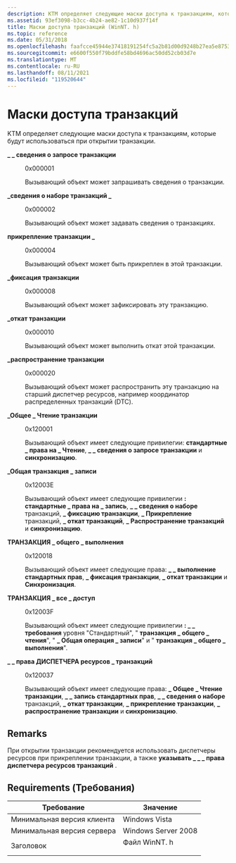 ```yaml
---
description: KTM определяет следующие маски доступа к транзакциям, которые будут использоваться при открытии транзакции.
ms.assetid: 93ef3098-b3cc-4b24-ae82-1c10d937f14f
title: Маски доступа транзакций (WinNT. h)
ms.topic: reference
ms.date: 05/31/2018
ms.openlocfilehash: faafcce45944e37418191254fc5a2b81d00d9248b27ea5e8753fe8e34a734754
ms.sourcegitcommit: e6600f550f79bddfe58bd4696ac50dd52cb03d7e
ms.translationtype: MT
ms.contentlocale: ru-RU
ms.lasthandoff: 08/11/2021
ms.locfileid: "119520644"
---
```

# <a name="transaction-access-masks"></a>Маски доступа транзакций

KTM определяет следующие маски доступа к транзакциям, которые будут использоваться при открытии транзакции.

<dl> <dt>

<span id="TRANSACTION_QUERY_INFORMATION"></span><span id="transaction_query_information"></span>**\_ \_ сведения о запросе транзакции**
</dt> <dd> <dl> <dt>

0x000001
</dt> <dt>



Вызывающий объект может запрашивать сведения о транзакции.


</dt> </dl> </dd> <dt>

<span id="TRANSACTION_SET_INFORMATION"></span><span id="transaction_set_information"></span>**\_сведения о наборе транзакций \_**
</dt> <dd> <dl> <dt>

0x000002
</dt> <dt>



Вызывающий объект может задавать сведения о транзакциях.


</dt> </dl> </dd> <dt>

<span id="TRANSACTION_ENLIST"></span><span id="transaction_enlist"></span>**прикрепление транзакции \_**
</dt> <dd> <dl> <dt>

0x000004
</dt> <dt>



Вызывающий объект может быть прикреплен в этой транзакции.


</dt> </dl> </dd> <dt>

<span id="TRANSACTION_COMMIT"></span><span id="transaction_commit"></span>**\_фиксация транзакции**
</dt> <dd> <dl> <dt>

0x000008
</dt> <dt>



Вызывающий объект может зафиксировать эту транзакцию.


</dt> </dl> </dd> <dt>

<span id="TRANSACTION_ROLLBACK"></span><span id="transaction_rollback"></span>**\_откат транзакции**
</dt> <dd> <dl> <dt>

0x000010
</dt> <dt>



Вызывающий объект может выполнить откат этой транзакции.


</dt> </dl> </dd> <dt>

<span id="TRANSACTION_PROPAGATE"></span><span id="transaction_propagate"></span>**\_распространение транзакции**
</dt> <dd> <dl> <dt>

0x000020
</dt> <dt>



Вызывающий объект может распространить эту транзакцию на старший диспетчер ресурсов, например координатор распределенных транзакций (DTC).


</dt> </dl> </dd> <dt>

<span id="TRANSACTION_GENERIC_READ"></span><span id="transaction_generic_read"></span>**\_Общее \_ Чтение транзакции**
</dt> <dd> <dl> <dt>

0x120001
</dt> <dt>



Вызывающий объект имеет следующие привилегии: **стандартные \_ права на \_ Чтение**, **\_ \_ сведения о запросе транзакции** и **синхронизацию**.


</dt> </dl> </dd> <dt>

<span id="TRANSACTION_GENERIC_WRITE"></span><span id="transaction_generic_write"></span>**\_Общая транзакция \_ записи**
</dt> <dd> <dl> <dt>

0x12003E
</dt> <dt>



Вызывающий объект имеет следующие привилегии **: стандартные \_ права на \_ запись**, **\_ \_ сведения о наборе** транзакций, **\_ фиксацию транзакции**, **\_ Прикрепление** транзакций, **\_ откат транзакций**, **\_ Распространение транзакций** и **синхронизацию**.


</dt> </dl> </dd> <dt>

<span id="TRANSACTION_GENERIC_EXECUTE"></span><span id="transaction_generic_execute"></span>**ТРАНЗАКЦИЯ \_ общего \_ выполнения**
</dt> <dd> <dl> <dt>

0x120018
</dt> <dt>



Вызывающий объект имеет следующие права: **\_ \_ выполнение стандартных прав**, **\_ фиксация транзакции**, **\_ откат транзакции** и **Синхронизация**.


</dt> </dl> </dd> <dt>

<span id="TRANSACTION_ALL_ACCESS"></span><span id="transaction_all_access"></span>**ТРАНЗАКЦИЯ \_ все \_ доступ**
</dt> <dd> <dl> <dt>

0x12003F
</dt> <dt>



Вызывающий объект имеет следующие привилегии **: \_ \_ требования** уровня "Стандартный", " **транзакция \_ общего \_ чтения**", " **\_ Общая операция \_ записи**" и " **транзакция \_ общего \_ выполнения**".


</dt> </dl> </dd> <dt>

<span id="TRANSACTION_RESOURCE_MANAGER_RIGHTS"></span><span id="transaction_resource_manager_rights"></span>**\_ \_ права ДИСПЕТЧЕРА ресурсов \_ транзакций**
</dt> <dd> <dl> <dt>

0x120037
</dt> <dt>



Вызывающий объект имеет следующие права: **\_ Общее \_ Чтение транзакции**, **\_ \_ запись стандартных прав**, **\_ \_ сведения о наборе** транзакций, **\_ откат транзакции**, **\_ прикрепление транзакции**, **\_ распространение транзакции** и **синхронизацию**.


</dt> </dl> </dd> </dl>

## <a name="remarks"></a>Remarks

При открытии транзакции рекомендуется использовать диспетчеры ресурсов при прикреплении транзакции, а также **указывать \_ \_ \_ права диспетчера ресурсов транзакций** .

## <a name="requirements"></a>Requirements (Требования)



| Требование | Значение |
|-------------------------------------|------------------------------------------------------------------------------------|
| Минимальная версия клиента<br/> | Windows Vista<br/>                                                           |
| Минимальная версия сервера<br/> | Windows Server 2008<br/>                                                     |
| Заголовок<br/>                   | <dl> <dt>Файл WinNT. h</dt> </dl> |



 

 




